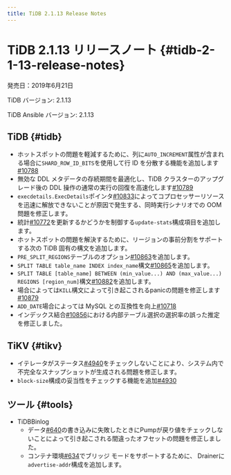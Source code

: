 ```yaml
---
title: TiDB 2.1.13 Release Notes
---
```


# TiDB 2.1.13 リリースノート {#tidb-2-1-13-release-notes}

発売日：2019年6月21日

TiDB バージョン: 2.1.13

TiDB Ansible バージョン: 2.1.13

## TiDB {#tidb}

-   ホットスポットの問題を軽減するために、列に`AUTO_INCREMENT`属性が含まれる場合に`SHARD_ROW_ID_BITS`を使用して行 ID を分散する機能を追加します[#10788](https://github.com/pingcap/tidb/pull/10788)
-   無効な DDL メタデータの存続期間を最適化し、TiDB クラスターのアップグレード後の DDL 操作の通常の実行の回復を高速化します[#10789](https://github.com/pingcap/tidb/pull/10789)
-   `execdetails.ExecDetails`ポインタ[#10833](https://github.com/pingcap/tidb/pull/10833)によってコプロセッサーリソースを迅速に解放できないことが原因で発生する、同時実行シナリオでの OOM 問題を修正します。
-   統計[#10772](https://github.com/pingcap/tidb/pull/10772)を更新するかどうかを制御する`update-stats`構成項目を追加します。
-   ホットスポットの問題を解決するために、リージョンの事前分割をサポートする次の TiDB 固有の構文を追加します。
-   `PRE_SPLIT_REGIONS`テーブルのオプション[#10863](https://github.com/pingcap/tidb/pull/10863)を追加します。
-   `SPLIT TABLE table_name INDEX index_name`構文[#10865](https://github.com/pingcap/tidb/pull/10865)を追加します。
-   `SPLIT TABLE [table_name] BETWEEN (min_value...) AND (max_value...) REGIONS [region_num]`構文[#10882](https://github.com/pingcap/tidb/pull/10882)を追加します。
-   場合によっては`KILL`構文によって引き起こされるpanicの問題を修正します[#10879](https://github.com/pingcap/tidb/pull/10879)
-   `ADD_DATE`場合によっては MySQL との互換性を向上[#10718](https://github.com/pingcap/tidb/pull/10718)
-   インデックス結合[#10856](https://github.com/pingcap/tidb/pull/10856)における内部テーブル選択の選択率の誤った推定を修正しました。

## TiKV {#tikv}

-   イテレータがステータス[#4940](https://github.com/tikv/tikv/pull/4940)をチェックしないことにより、システム内で不完全なスナップショットが生成される問題を修正します。
-   `block-size`構成の妥当性をチェックする機能を追加[#4930](https://github.com/tikv/tikv/pull/4930)

## ツール {#tools}

-   TiDBBinlog
    -   データ[#640](https://github.com/pingcap/tidb-binlog/pull/640)の書き込みに失敗したときにPumpが戻り値をチェックしないことによって引き起こされる間違ったオフセットの問題を修正しました。
    -   コンテナ環境[#634](https://github.com/pingcap/tidb-binlog/pull/634)でブリッジ モードをサポートするために、 Drainerに`advertise-addr`構成を追加します。
